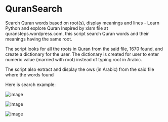 # QuranSearch
Search Quran words based on root(s), display meanings and lines - Learn Python and explore Quran
Inspired by xlsm file at quransteps.wordpress.com, this script search Quran words and their meanings having the same root. 

The script looks for all the roots in Quran from the said file, 1670 found, and create a dictionary for the user. The dictionary is created for user to enter numeric value (married with root) instead of typing root in Arabic.

The script also extract and display the ows (in Arabic) from the said file where the words found

Here is search example:

![image](https://user-images.githubusercontent.com/47313728/75089251-ca953a00-550b-11ea-8cc7-19ac1cbd71a6.png)

![image](https://user-images.githubusercontent.com/47313728/75102962-016d5d80-55a9-11ea-99b1-0c6d69c4cf1e.png)

![image](https://user-images.githubusercontent.com/47313728/75089298-2b247700-550c-11ea-851c-fab00d9d04dc.png)
